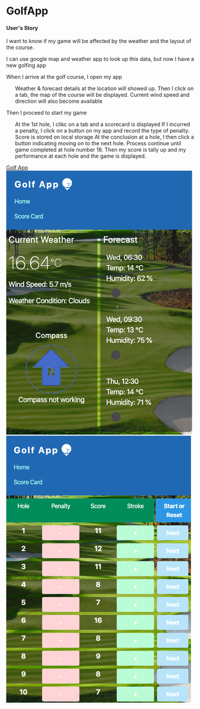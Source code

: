 <h1>GolfApp</h1>

<h4>User's Story</h4>
<p>
I want to know if my game will be affected by the weather and the layout of the course.
</p>
<p>
I can use google map and weather app to look up this data, but now I have a new golfing app
</p>

When I arrive at the golf course, I open my app
<ul>
<ls>
Weather & forecast details at the location will showed up.
</ls>
<ls>
Then I click on a tab, the map of the course will be displayed.
</ls>
<ls>
Current wind speed and direction will also become available
</ls>
</ul>
<div>
Then I proceed to start my game
</div>
<ul>
<ls>
At the 1st hole, I clikc on a tab and a scorecard is displayed
</ls>
<ls>
If I incurred a penalty, I click on a button on my app and record the type of penalty. Score is stored on local storage
</ls>
<ls>
At the conclusion at a hole, I then click a button indicating moving on to the next hole.
</ls>
<ls>
Process continue until game completed at hole number 18.
</ls>
<ls>
Then my score is tally up and my performance at each hole and the game is displayed.
</ls>
</ul>
<a href='https://udara.github.io/after_one_of_Jupiter-s_moons/'>Golf App</a>

<img src='assets/screenshot.png' alt='screenshothome'>
<img src='assets/screenshotsc.png' alt='screenshotscorecard'>